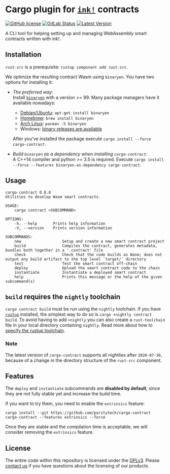 # Cargo plugin for [`ink!`](https://github.com/paritytech/ink) contracts

[![GitHub license](https://img.shields.io/github/license/paritytech/cargo-contract)](LICENSE) 
[![GitLab Status](https://gitlab.parity.io/parity/cargo-contract/badges/master/pipeline.svg)](https://gitlab.parity.io/parity/cargo-contract/pipelines)
[![Latest Version](https://img.shields.io/crates/v/cargo-contract.svg)](https://crates.io/crates/cargo-contract)

A CLI tool for helping setting up and managing WebAssembly smart contracts written with ink!.

## Installation

`rust-src` is a prerequisite: `rustup component add rust-src`.

We optimize the resulting contract Wasm using `binaryen`. You have two options for installing it:

  - _The preferred way:_  
    Install [`binaryen`](https://github.com/WebAssembly/binaryen#tools) with a version >= 99.
    Many package managers have it available nowadays:
    
    * [Debian/Ubuntu](https://tracker.debian.org/pkg/binaryen): `apt-get install binaryen`
    * [Homebrew](https://formulae.brew.sh/formula/binaryen): `brew install binaryen`
    * [Arch Linux](https://archlinux.org/packages/community/x86_64/binaryen/): `pacman -S binaryen`
    * Windows: [binary releases are available](https://github.com/WebAssembly/binaryen/releases)
      
    After you've installed the package execute `cargo install --force cargo-contract`.

  - _Build `binaryen` as a dependency when installing `cargo-contract`:_  
    A C++14 compiler and python >= 3.5 is required.
    Execute `cargo install --force --features binaryen-as-dependency cargo-contract`.

## Usage

```
cargo-contract 0.8.0
Utilities to develop Wasm smart contracts.

USAGE:
    cargo contract <SUBCOMMAND>

OPTIONS:
    -h, --help       Prints help information
    -V, --version    Prints version information

SUBCOMMANDS:
    new                  Setup and create a new smart contract project
    build                Compiles the contract, generates metadata, bundles both together in a '.contract' file
    check                Check that the code builds as Wasm; does not output any build artifact to the top level `target/` directory
    test                 Test the smart contract off-chain
    deploy               Upload the smart contract code to the chain
    instantiate          Instantiate a deployed smart contract
    help                 Prints this message or the help of the given subcommand(s)
```

## `build` requires the `nightly` toolchain

`cargo contract build` must be run using the `nightly` toolchain. If you have 
[`rustup`](https://github.com/rust-lang/rustup) installed, the simplest way to do so is `cargo +nightly contract build`.
To avoid having to add `+nightly` you can also create a `rust-toolchain` file in your local directory containing 
`nightly`. Read more about how to [specify the rustup toolchain](https://github.com/rust-lang/rustup#override-precedence).

### Note 

The latest version of `cargo-contract` supports all nightlies after `2020-07-30`, because of a change in the directory
structure of the `rust-src` component. 

## Features

The `deploy` and `instantiate` subcommands are **disabled by default**, since they are not fully stable yet and increase the build time.

If you want to try them, you need to enable the `extrinsics` feature:

`cargo install --git https://github.com/paritytech/cargo-contract cargo-contract --features extrinsics --force`

Once they are stable and the compilation time is acceptable, we will consider removing the `extrinsics` feature.

## License

The entire code within this repository is licensed under the [GPLv3](LICENSE). Please [contact us](https://www.parity.io/contact/) if you have questions about the licensing of our products.

